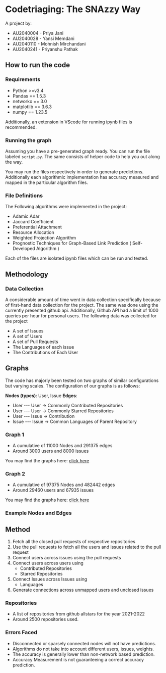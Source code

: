 # Codetriaging: The SNAzzy Way

A project by:

- AU2040004 - Priya Jani
- AU2040028 - Yansi Memdani
- AU2040110 - Mohnish Mirchandani
- AU2040241 - Priyanshu Pathak

## How to run the code

### Requirements

- Python >=v3.4
- Pandas == 1.5.3
- networkx == 3.0
- matplotlib == 3.6.3
- numpy == 1.23.5

Additionally, an extension in VScode for running ipynb files is recommended.

### Running the graph

Assuming you have a pre-generated graph ready. You can run the file labeled `script.py`. The same consists of helper code to help you out along the way.

You may run the files respectively in order to generate predictions. Additionally each algorithmic implementation has accuracy measured and mapped in the particular algorithm files.

### File Definitions

The Following algorithms were implemented in the project:

- Adamic Adar
- Jaccard Coefficient
- Preferential Attachment
- Resource Allocation
- Weighted Projection Algorithm
- Prognostic Techniques for Graph-Based Link Prediction ( Self-Developed Algorithm )

Each of the files are isolated ipynb files which can be run and tested.

## Methodology

### Data Collection

A considerable amount of time went in data collection specifically because of first-hand data collection for the project. The same was done using the currently presented github api. Additionally, Github API had a limit of 1000 queries per hour for personal users. The following data was collected for the project

- A set of Issues
- A set of Users
- A set of Pull Requests
- The Languages of each issue
- The Contributions of Each User

## Graphs

The code has majorly been tested on two graphs of similar configurations but varying scales. The configuration of our graphs is as follows:

**Nodes (types)**: User, Issue
**Edges**:

- User --- User -> Commonly Contributed Repositories
- User --- User -> Commonly Starred Repositories
- User --- Issue -> Contribution
- Issue --- Issue -> Common Languages of Parent Repository

### Graph 1

- A cumulative of 11000 Nodes and 291375 edges
- Around 3000 users and 8000 issues

You may find the graphs here: [click here](https://drive.google.com/drive/folders/1vCiqXPmAq6xHrR4emPoYy5-UomtbnUjD?usp=sharing)

### Graph 2

- A cumulative of 97375 Nodes and 482442 edges
- Around 29460 users and 67935 issues

You may find the graphs here: [click here](https://drive.google.com/drive/folders/1vCiqXPmAq6xHrR4emPoYy5-UomtbnUjD?usp=sharing)

### Example Nodes and Edges

## Method

1. Fetch all the closed pull requests of respective repositories
2. Use the pull requests to fetch all the users and issues related to the pull request
3. Connect users across issues using the pull requests
4. Connect users across users using
   - Contributed Repositories
   - Starred Repositories
5. Connect Issues across Issues using
   - Languages
6. Generate connections across unmapped users and unclosed issues

### Repositories

- A list of repositories from github allstars for the year 2021-2022
- Around 2500 repositories used.

### Errors Faced

- Disconnected or sparsely connected nodes will not have predictions.
- Algorithms do not take into account different users, issues, weights.
- The accuracy is generally lower than non-network based prediction.
- Accuracy Measurement is not guaranteeing a correct accuracy prediction.
